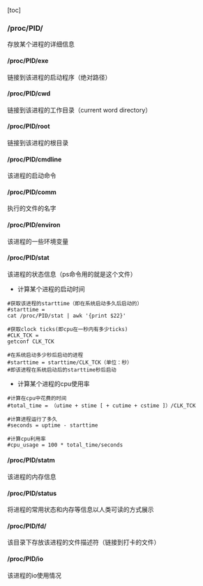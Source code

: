 [toc]
### /proc/PID/
存放某个进程的详细信息
#### /proc/PID/exe  
链接到该进程的启动程序（绝对路径）

#### /proc/PID/cwd
链接到该进程的工作目录（current word directory）

#### /proc/PID/root
链接到该进程的根目录  

#### /proc/PID/cmdline  
该进程的启动命令  

#### /proc/PID/comm  
执行的文件的名字  

#### /proc/PID/environ
该进程的一些环境变量

#### /proc/PID/stat
该进程的状态信息（ps命令用的就是这个文件）
* 计算某个进程的启动时间
```shell
#获取该进程的starttime（即在系统启动多久后启动的）
#starttime =
cat /proc/PID/stat | awk '{print $22}'

#获取clock ticks(即cpu在一秒内有多少ticks)
#CLK_TCK =
getconf CLK_TCK

#在系统启动多少秒后启动的进程
#starttime = starttime/CLK_TCK（单位：秒）
#即该进程在系统启动后的starttime秒后启动
```
* 计算某个进程的cpu使用率
```shell
#计算在cpu中花费的时间
#total_time = （utime + stime [ + cutime + cstime ]）/CLK_TCK

#计算进程运行了多久
#seconds = uptime - starttime

#计算cpu利用率
#cpu_usage = 100 * total_time/seconds
```

#### /proc/PID/statm
该进程的内存信息

#### /proc/PID/status
将进程的常用状态和内存等信息以人类可读的方式展示

#### /proc/PID/fd/
该目录下存放该进程的文件描述符（链接到打卡的文件）

#### /proc/PID/io
该进程的io使用情况
